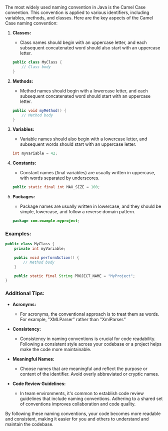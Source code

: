 The most widely used naming convention in Java is the Camel Case convention. This convention is applied to various identifiers, including variables, methods, and classes. Here are the key aspects of the Camel Case naming convention:

1. **Classes:**
   - Class names should begin with an uppercase letter, and each subsequent concatenated word should also start with an uppercase letter.
   ```java
   public class MyClass {
       // Class body
   }
   ```

2. **Methods:**
   - Method names should begin with a lowercase letter, and each subsequent concatenated word should start with an uppercase letter.
   ```java
   public void myMethod() {
       // Method body
   }
   ```

3. **Variables:**
   - Variable names should also begin with a lowercase letter, and subsequent words should start with an uppercase letter.
   ```java
   int myVariable = 42;
   ```

4. **Constants:**
   - Constant names (final variables) are usually written in uppercase, with words separated by underscores.
   ```java
   public static final int MAX_SIZE = 100;
   ```

5. **Packages:**
   - Package names are usually written in lowercase, and they should be simple, lowercase, and follow a reverse domain pattern.
   ```java
   package com.example.myproject;
   ```

### Examples:

```java
public class MyClass {
    private int myVariable;

    public void performAction() {
        // Method body
    }

    public static final String PROJECT_NAME = "MyProject";
}
```

### Additional Tips:

- **Acronyms:**
  - For acronyms, the conventional approach is to treat them as words. For example, "XMLParser" rather than "XmlParser."

- **Consistency:**
  - Consistency in naming conventions is crucial for code readability. Following a consistent style across your codebase or a project helps make the code more maintainable.

- **Meaningful Names:**
  - Choose names that are meaningful and reflect the purpose or content of the identifier. Avoid overly abbreviated or cryptic names.

- **Code Review Guidelines:**
  - In team environments, it's common to establish code review guidelines that include naming conventions. Adhering to a shared set of conventions improves collaboration and code quality.

By following these naming conventions, your code becomes more readable and consistent, making it easier for you and others to understand and maintain the codebase.



